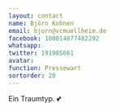 ```yaml
---
layout: contact
name: Björn Kohnen
email: bjorn@vcmuellheim.de
facebook: 100014077482292
whatsapp:
twitter: 191985661
avatar:
function: Pressewart
sortorder: 20
---
```


Ein Traumtyp. 💕
